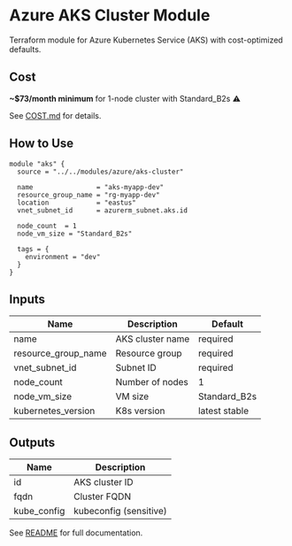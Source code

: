 # Azure AKS Cluster Module

Terraform module for Azure Kubernetes Service (AKS) with cost-optimized defaults.

## Cost

**~$73/month minimum** for 1-node cluster with Standard_B2s ⚠️

See [COST.md](./COST.md) for details.

## How to Use

```hcl
module "aks" {
  source = "../../modules/azure/aks-cluster"

  name                = "aks-myapp-dev"
  resource_group_name = "rg-myapp-dev"
  location            = "eastus"
  vnet_subnet_id      = azurerm_subnet.aks.id
  
  node_count  = 1
  node_vm_size = "Standard_B2s"
  
  tags = {
    environment = "dev"
  }
}
```

## Inputs

| Name | Description | Default |
|------|-------------|---------|
| name | AKS cluster name | required |
| resource_group_name | Resource group | required |
| vnet_subnet_id | Subnet ID | required |
| node_count | Number of nodes | 1 |
| node_vm_size | VM size | Standard_B2s |
| kubernetes_version | K8s version | latest stable |

## Outputs

| Name | Description |
|------|-------------|
| id | AKS cluster ID |
| fqdn | Cluster FQDN |
| kube_config | kubeconfig (sensitive) |

See [README](./README.md) for full documentation.

